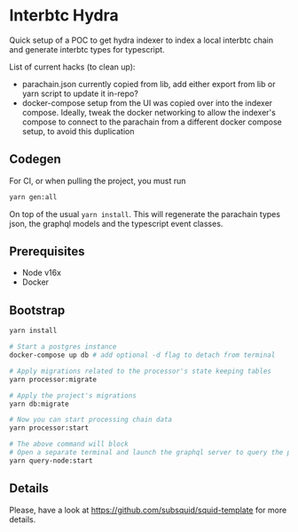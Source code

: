 # Interbtc Hydra
Quick setup of a POC to get hydra indexer to index a local interbtc chain and generate interbtc types for typescript.

List of current hacks (to clean up):
 - parachain.json currently copied from lib, add either export from lib or yarn script to update it in-repo?
 - docker-compose setup from the UI was copied over into the indexer compose. Ideally, tweak the docker networking to allow the indexer's compose to connect to the parachain from a different docker compose setup, to avoid this duplication

## Codegen
For CI, or when pulling the project, you must run
```bash
yarn gen:all
```
On top of the usual `yarn install`. This will regenerate the parachain types json, the graphql models and the typescript event classes.

## Prerequisites

* Node v16x
* Docker

## Bootstrap

```bash
yarn install

# Start a postgres instance
docker-compose up db # add optional -d flag to detach from terminal

# Apply migrations related to the processor's state keeping tables
yarn processor:migrate

# Apply the project's migrations
yarn db:migrate

# Now you can start processing chain data
yarn processor:start

# The above command will block
# Open a separate terminal and launch the graphql server to query the processed data
yarn query-node:start
```

## Details

Please, have a look at https://github.com/subsquid/squid-template for more details.
